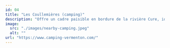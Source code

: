 ```yaml
---
id: 04
title: "Les Coullemières (camping)"
description: "Offre un cadre paisible en bordure de la rivière Cure, idéal pour les amoureux de la nature et les familles en quête de détente. Avec ses 47 emplacements, ses hébergements variés (mobil-homes, tentes KIBO, pods) et ses équipements modernes (sanitaires chauffés, aire de jeux, terrain de pétanque, tennis)."
image: 
  src: "./images/nearby-camping.jpeg"
  alt: ""
url: "https://www.camping-vermenton.com/"
---
```


